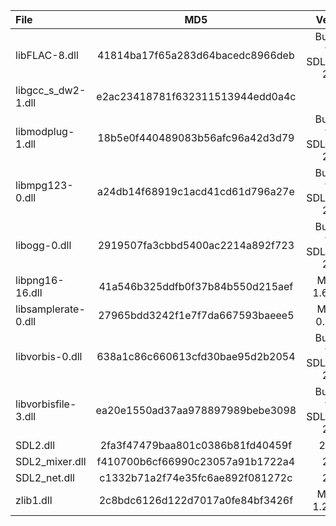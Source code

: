 | File                |               MD5                |            Version            |
|:--------------------|:--------------------------------:|:-----------------------------:|
| libFLAC-8.dll       | 41814ba17f65a283d64bacedc8966deb | Bundled with SDL2_mixer 2.0.4 |
| libgcc_s_dw2-1.dll  | e2ac23418781f632311513944edd0a4c |              ???              |
| libmodplug-1.dll    | 18b5e0f440489083b56afc96a42d3d79 | Bundled with SDL2_mixer 2.6.1 |
| libmpg123-0.dll     | a24db14f68919c1acd41cd61d796a27e | Bundled with SDL2_mixer 2.0.4 |
| libogg-0.dll        | 2919507fa3cbbd5400ac2214a892f723 | Bundled with SDL2_mixer 2.6.1 |
| libpng16-16.dll     | 41a546b325ddfb0f37b84b550d215aef |        MSYS2 1.6.37-6         |
| libsamplerate-0.dll | 27965bdd3242f1e7f7da667593baeee5 |         MSYS2 0.1.9-1         |
| libvorbis-0.dll     | 638a1c86c660613cfd30bae95d2b2054 | Bundled with SDL2_mixer 2.0.4 |
| libvorbisfile-3.dll | ea20e1550ad37aa978897989bebe3098 | Bundled with SDL2_mixer 2.0.4 |
| SDL2.dll            | 2fa3f47479baa801c0386b81fd40459f |            2.24.0             |
| SDL2_mixer.dll      | f410700b6cf66990c23057a91b1722a4 |             2.6.1             |
| SDL2_net.dll        | c1332b71a2f74e35fc6ae892f081272c |             2.0.1             |
| zlib1.dll           | 2c8bdc6126d122d7017a0fe84bf3426f |        MSYS2 1.2.12-1         |
